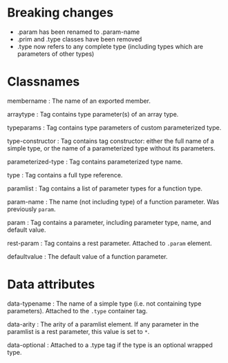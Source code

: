 # Breaking changes
- .param has been renamed to .param-name
- .prim and .type classes have been removed
- .type now refers to any complete type (including types which are
parameters of other types)

# Classnames
membername
: The name of an exported member.

arraytype
: Tag contains type parameter(s) of an array type.

typeparams
: Tag contains type parameters of custom parameterized type.

type-constructor
: Tag contains tag constructor: either the full name of a simple type, or
the name of a parameterized type without its parameters.

parameterized-type
: Tag contains parameterized type name.

type
: Tag contains a full type reference.

paramlist
: Tag contains a list of parameter types for a function type.

param-name
: The name (not including type) of a function parameter.
Was previously `param`.

param
: Tag contains a parameter, including parameter type, name, and default value.

rest-param
: Tag contains a rest parameter. Attached to `.param` element.


defaultvalue
: The default value of a function parameter.

# Data attributes
data-typename
: The name of a simple type (i.e. not containing type parameters).
Attached to the `.type` container tag.

data-arity
: The arity of a paramlist element.
If any parameter in the paramlist is a rest parameter, this value
is set to `*`.

data-optional
: Attached to a .type tag if the type is an optional wrapped type.
